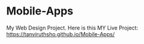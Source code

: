 # Mobile-Apps
My Web Design Project.
Here is this MY Live Project:
 https://tanviruthsho.github.io/Mobile-Apps/
